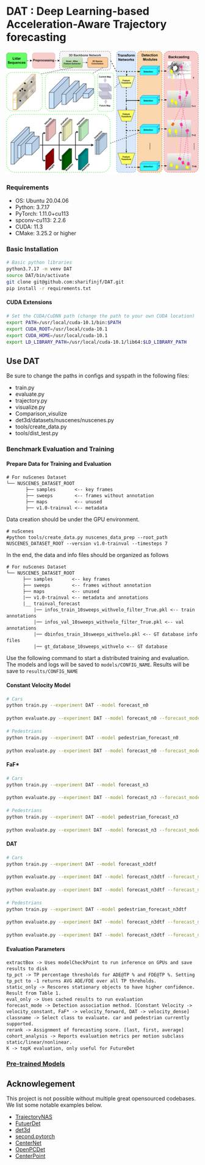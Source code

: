 # DAT : Deep Learning-based Acceleration-Aware Trajectory forecasting
<img src="https://github.com/sharifinjf/DAT/raw/refs/heads/main/docs/pipline.svg" >

### Requirements
- OS: Ubuntu 20.04.06
- Python: 3.7.17 
- PyTorch: 1.11.0+cu113
- spconv-cu113: 2.2.6
- CUDA: 11.3
- CMake: 3.25.2 or higher
### Basic Installation 

```bash
# Basic python libraries
python3.7.17 -m venv DAT
source DAT/bin/activate
git clone git@github.com:sharifinjf/DAT.git
pip install -r requirements.txt
```

#### CUDA Extensions

```bash
# Set the CUDA/CuDNN path (change the path to your own CUDA location) 
export PATH=/usr/local/cuda-10.1/bin:$PATH
export CUDA_ROOT=/usr/local/cuda-10.1
export CUDA_HOME=/usr/local/cuda-10.1
export LD_LIBRARY_PATH=/usr/local/cuda-10.1/lib64:$LD_LIBRARY_PATH
```

## Use DAT
Be sure to change the paths in configs and syspath in the following files:
- train.py
- evaluate.py
- trajectory.py
- visualize.py
- Comparison_visulize
- det3d/datasets/nuscenes/nuscenes.py
- tools/create_data.py
- tools/dist_test.py

### Benchmark Evaluation and Training

#### Prepare Data for Training and Evaluation 

```
# For nuScenes Dataset         
└── NUSCENES_DATASET_ROOT
       ├── samples       <-- key frames
       ├── sweeps        <-- frames without annotation
       ├── maps          <-- unused
       ├── v1.0-trainval <-- metadata
```

Data creation should be under the GPU environment.

```
# nuScenes 
#python tools/create_data.py nuscenes_data_prep --root_path NUSCENES_DATASET_ROOT --version v1.0-trainval --timesteps 7

```

In the end, the data and info files should be organized as follows

```
# For nuScenes Dataset 
└── NUSCENES_DATASET_ROOT
      ├── samples       <-- key frames
      ├── sweeps        <-- frames without annotation
      ├── maps          <-- unused
      |── v1.0-trainval <-- metadata and annotations
      |__ trainval_forecast
          |── infos_train_10sweeps_withvelo_filter_True.pkl <-- train annotations
          |── infos_val_10sweeps_withvelo_filter_True.pkl <-- val annotations
          |── dbinfos_train_10sweeps_withvelo.pkl <-- GT database info files
          |── gt_database_10sweeps_withvelo <-- GT database 
```


Use the following command to start a distributed training and evaluation. The models and logs will be saved to ```models/CONFIG_NAME```. Results will be save to ```results/CONFIG_NAME``` 

#### Constant Velocity Model
```bash
# Cars
python train.py --experiment DAT --model forecast_n0

python evaluate.py --experiment DAT --model forecast_n0 --forecast_mode velocity_constant  --cohort_analysis --extractBox

# Pedestrians
python train.py --experiment DAT --model pedestrian_forecast_n0

python evaluate.py --experiment DAT --model forecast_n0 --forecast_mode velocity_constant  --cohort_analysis --classname pedestrian --extractBox
```

#### FaF*
```bash
# Cars
python train.py --experiment DAT --model forecast_n3

python evaluate.py --experiment DAT --model forecast_n3 --forecast_mode velocity_forward  --cohort_analysis --extractBox

# Pedestrians
python train.py --experiment DAT --model pedestrian_forecast_n3

python evaluate.py --experiment DAT --model forecast_n3 --forecast_mode velocity_forward  --cohort_analysis --classname pedestrian --extractBox
```

#### DAT
```bash
# Cars
python train.py --experiment DAT --model forecast_n3dtf

python evaluate.py --experiment DAT --model forecast_n3dtf --forecast_mode velocity_dense  --cohort_analysis --extractBox

python evaluate.py --experiment DAT --model forecast_n3dtf --forecast_mode velocity_dense  --cohort_analysis --K 5 --eval_only

# Pedestrians
python train.py --experiment DAT --model pedestrian_forecast_n3dtf

python evaluate.py --experiment DAT --model forecast_n3dtf --forecast_mode velocity_dense  --cohort_analysis --classname pedestrian --extractBox

python evaluate.py --experiment DAT --model forecast_n3dtf --forecast_mode velocity_dense  --cohort_analysis --K 5 --classname pedestrian --eval_only

```
#### Evaluation Parameters
```
extractBox -> Uses modelCheckPoint to run inference on GPUs and save results to disk
tp_pct -> TP percentage thresholds for ADE@TP % and FDE@TP %. Setting tp_pct to -1 returns AVG ADE/FDE over all TP threholds.
static_only -> Rescores stationary objects to have higher confidence. Result from Table 1.
eval_only -> Uses cached results to run evaluation
forecast_mode -> Detection association method. [Constant Velocity -> velocity_constant, FaF* -> velocity_forward, DAT -> velocity_dense]
classname -> Select class to evaluate. car and pedestrian currently supported.
rerank -> Assignment of forecasting score. [last, first, average]
cohort_analysis -> Reports evaluation metrics per motion subclass static/linear/nonlinear.
K -> topK evaluation, only useful for FutureDet
```

### [Pre-trained Models](https://drive.google.com/drive/folders/18fvE3MvXQGDThIPs9iFjQMuUJp5_waxp?usp=sharing)

## Acknowlegement
This project is not possible without multiple great opensourced codebases. We list some notable examples below.
* [TrajectoryNAS]((https://github.com/sharifinjf/TrajectoryNAS))
* [FutuerDet](https://github.com/neeharperi/FutureDet/tree/main)
* [det3d](https://github.com/poodarchu/det3d)
* [second.pytorch](https://github.com/traveller59/second.pytorch)
* [CenterNet](https://github.com/xingyizhou/CenterNet) 
* [OpenPCDet](https://github.com/open-mmlab/OpenPCDet)
* [CenterPoint](https://github.com/tianweiy/CenterPoint)


